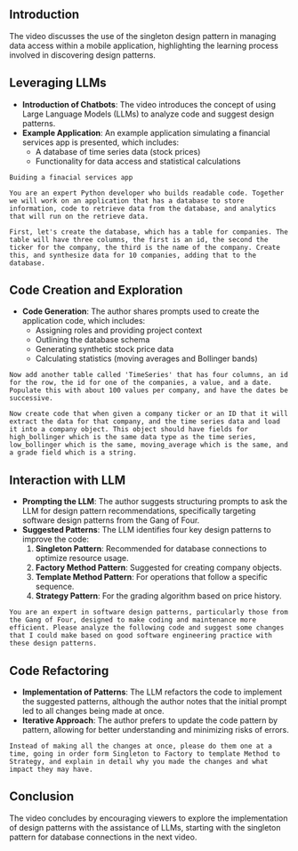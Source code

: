 ## Introduction
The video discusses the use of the singleton design pattern in managing data access within a mobile application, highlighting the learning process involved in discovering design patterns.

## Leveraging LLMs
- **Introduction of Chatbots**: The video introduces the concept of using Large Language Models (LLMs) to analyze code and suggest design patterns.
- **Example Application**: An example application simulating a financial services app is presented, which includes:
  - A database of time series data (stock prices)
  - Functionality for data access and statistical calculations

```
Buiding a finacial services app

You are an expert Python developer who builds readable code. Together we will work on an application that has a database to store information, code to retrieve data from the database, and analytics that will run on the retrieve data.

First, let's create the database, which has a table for companies. The table will have three columns, the first is an id, the second the ticker for the company, the third is the name of the company. Create this, and synthesize data for 10 companies, adding that to the database.
```
## Code Creation and Exploration
- **Code Generation**: The author shares prompts used to create the application code, which includes:
  - Assigning roles and providing project context
  - Outlining the database schema
  - Generating synthetic stock price data
  - Calculating statistics (moving averages and Bollinger bands)

```
Now add another table called 'TimeSeries' that has four columns, an id for the row, the id for one of the companies, a value, and a date. Populate this with about 100 values per company, and have the dates be successive.
```

```
Now create code that when given a company ticker or an ID that it will extract the data for that company, and the time series data and load it into a company object. This object should have fields for high_bollinger which is the same data type as the time series, low_bollinger which is the same, moving_average which is the same, and a grade field which is a string.
```
## Interaction with LLM
- **Prompting the LLM**: The author suggests structuring prompts to ask the LLM for design pattern recommendations, specifically targeting software design patterns from the Gang of Four.
- **Suggested Patterns**: The LLM identifies four key design patterns to improve the code:
  1. **Singleton Pattern**: Recommended for database connections to optimize resource usage.
  2. **Factory Method Pattern**: Suggested for creating company objects.
  3. **Template Method Pattern**: For operations that follow a specific sequence.
  4. **Strategy Pattern**: For the grading algorithm based on price history.

```
You are an expert in software design patterns, particularly those from the Gang of Four, designed to make coding and maintenance more efficient. Please analyze the following code and suggest some changes that I could make based on good software engineering practice with these design patterns.
```
## Code Refactoring
- **Implementation of Patterns**: The LLM refactors the code to implement the suggested patterns, although the author notes that the initial prompt led to all changes being made at once.
- **Iterative Approach**: The author prefers to update the code pattern by pattern, allowing for better understanding and minimizing risks of errors.

```
Instead of making all the changes at once, please do them one at a time, going in order form Singleton to Factory to template Method to Strategy, and explain in detail why you made the changes and what impact they may have.
```
## Conclusion
The video concludes by encouraging viewers to explore the implementation of design patterns with the assistance of LLMs, starting with the singleton pattern for database connections in the next video.